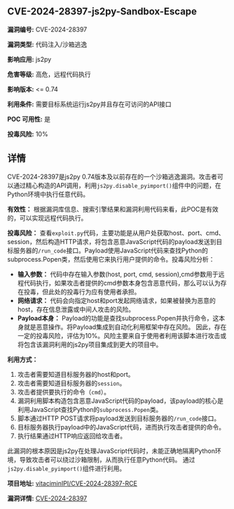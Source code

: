 ## CVE-2024-28397-js2py-Sandbox-Escape

**漏洞编号:** CVE-2024-28397

**漏洞类型:** 代码注入/沙箱逃逸

**影响应用:** js2py

**危害等级:** 高危，远程代码执行

**影响版本:** <= 0.74

**利用条件:** 需要目标系统运行js2py并且存在可访问的API接口

**POC 可用性:** 是

**投毒风险:** 10%

## 详情

CVE-2024-28397是js2py 0.74版本及以前存在的一个沙箱逃逸漏洞。攻击者可以通过精心构造的API调用，利用`js2py.disable_pyimport()`组件中的问题，在Python环境中执行任意代码。

**有效性：**
根据漏洞库信息、搜索引擎结果和漏洞利用代码来看，此POC是有效的，可以实现远程代码执行。

**投毒风险：**
查看`exploit.py`代码，主要功能是从用户处获取host、port、cmd、session，然后构造HTTP请求，将包含恶意JavaScript代码的payload发送到目标服务器的`/run_code`接口。Payload使用JavaScript代码来查找Python的subprocess.Popen类，然后使用它来执行用户提供的命令。投毒风险分析：
*   **输入参数：** 代码中存在输入参数(host, port, cmd, session),cmd参数用于远程代码执行，如果攻击者提供的cmd参数本身包含恶意代码，那么可以认为存在投毒，但此处的投毒行为应有使用者承担。
*   **网络请求：** 代码会向指定host和port发起网络请求，如果被替换为恶意的host，存在信息泄露或中间人攻击的风险。
*   **Payload本身：** Payload的功能是查找subprocess.Popen并执行命令，这本身就是恶意操作。将Payload集成到自动化利用框架中存在风险。
因此，存在一定的投毒风险，评估为10%。风险主要来自于使用者利用该脚本进行攻击或将包含该漏洞利用的js2py项目集成到更大的项目中。

**利用方式：**
1.  攻击者需要知道目标服务器的host和port。
2.  攻击者需要知道目标服务器的`session`。
3.  攻击者提供要执行的命令（`cmd`）。
4.  漏洞利用脚本构造包含恶意JavaScript代码的payload，该payload的核心是利用JavaScript查找Python的`subprocess.Popen`类。
5.  脚本通过HTTP POST请求将payload发送到目标服务器的`/run_code`接口。
6.  目标服务器执行payload中的JavaScript代码，进而执行攻击者提供的命令。
7.  执行结果通过HTTP响应返回给攻击者。

此漏洞的根本原因是js2py在处理JavaScript代码时，未能正确地隔离Python环境，导致攻击者可以绕过沙箱限制，从而执行任意Python代码。 通过`js2py.disable_pyimport()`组件进行利用。

**项目地址:** [vitaciminIPI/CVE-2024-28397-RCE](https://github.com/vitaciminIPI/CVE-2024-28397-RCE)

**漏洞详情:** [CVE-2024-28397](https://nvd.nist.gov/vuln/detail/CVE-2024-28397)